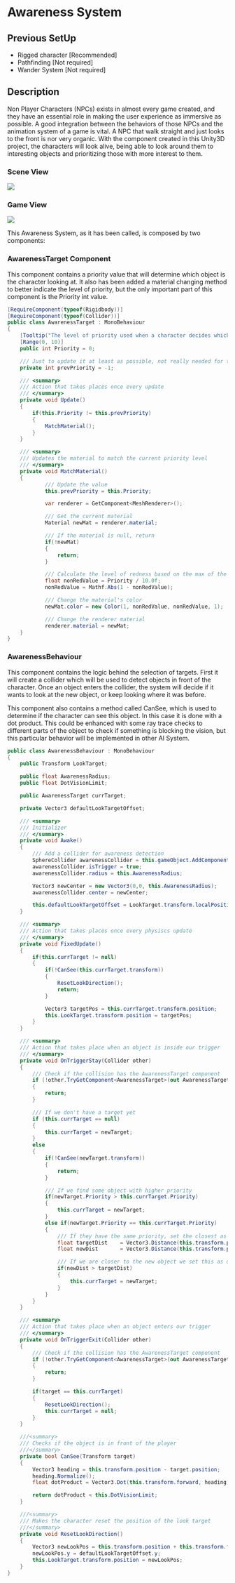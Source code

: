 # Awareness System

## Previous SetUp

- Rigged character [Recommended]
- Pathfinding [Not required]
- Wander System [Not required]

## Description
Non Player Characters (NPCs) exists in almost every game created, and they have an essential role in making the user experience as immersive as possible. A good integration between the behaviors of those NPCs and the animation system of a game is vital. A NPC that walk straight and just looks to the front is nor very organic. With the component created in this Unity3D project, the characters will look alive, being able to look around them to interesting objects and prioritizing those with more interest to them.

### Scene View
![](https://i.imgur.com/rQvQB0V.gif)

### Game View
![](https://i.imgur.com/eERuBzx.gif)

This Awareness System, as it has been called, is composed by two components:

### AwarenessTarget Component
This component contains a priority value that will determine which object is the character looking at. It also has been added a material changing method to better indicate the level of priority, but the only important part of this component is the Priority int value.

```cs
[RequireComponent(typeof(Rigidbody))]
[RequireComponent(typeof(Collider))]
public class AwarenessTarget : MonoBehaviour
{
	[Tooltip("The level of priority used when a character decides which object to look at.")]
	[Range(0, 10)]
	public int Priority = 0;

	/// Just to update it at least as possible, not really needed for the awareness system
	private int prevPriority = -1;

	/// <summary>
	/// Action that takes places once every update
	/// </summary>
	private void Update()
	{
		if(this.Priority != this.prevPriority)
		{
			MatchMaterial();
		}
	}

	/// <summary>
	/// Updates the material to match the current priority level 
	/// </summary>
	private void MatchMaterial()
	{
			/// Update the value
			this.prevPriority = this.Priority;

			var renderer = GetComponent<MeshRenderer>();

			/// Get the current material
			Material newMat = renderer.material;

			/// If the material is null, return
			if(!newMat)
			{
				return;
			}

			/// Calculate the level of redness based on the max of the values of priority
			float nonRedValue = Priority / 10.0f;
			nonRedValue = Mathf.Abs(1 - nonRedValue);

			/// Change the material's color
			newMat.color = new Color(1, nonRedValue, nonRedValue, 1);

			/// Change the renderer material
			renderer.material = newMat;
	}
}
```

### AwarenessBehaviour
This component contains the logic behind the selection of targets. First it will create a collider which will be used to detect objects in front of the character. Once an object enters the collider, the system will decide if it wants to look at the new object, or keep looking where it was before.

This component also contains a method called CanSee, which is used to determine if the character can see this object. In this case it is done with a dot product. This could be enhanced with some ray trace checks to different parts of the object to check if something is blocking the vision, but this particular behavior will be implemented in other AI System.

```cs
public class AwarenessBehaviour : MonoBehaviour
{
	public Transform LookTarget;

	public float AwarenessRadius;
	public float DotVisionLimit;

	public AwarenessTarget currTarget;

	private Vector3 defaultLookTargetOffset;

	/// <summary>
	/// Initializer
	/// </summary>
	private void Awake()
	{
		/// Add a collider for awareness detection
		SphereCollider awarenessCollider = this.gameObject.AddComponent<SphereCollider>();
		awarenessCollider.isTrigger = true;
		awarenessCollider.radius = this.AwarenessRadius;

		Vector3 newCenter = new Vector3(0,0, this.AwarenessRadius);
		awarenessCollider.center = newCenter;

		this.defaultLookTargetOffset = LookTarget.transform.localPosition;
	}

	/// <summary>
	/// Action that takes places once every physiscs update
	/// </summary>
	private void FixedUpdate()
	{
		if(this.currTarget != null)
		{
			if(!CanSee(this.currTarget.transform))
			{
				ResetLookDirection();
				return;
			}

			Vector3 targetPos = this.currTarget.transform.position;
			this.LookTarget.transform.position = targetPos;
		}
	}

	/// <summary>
	/// Action that takes place when an object is inside our trigger
	/// </summary>
	private void OnTriggerStay(Collider other)
	{
		/// Check if the collision has the AwarenessTarget component
		if (!other.TryGetComponent<AwarenessTarget>(out AwarenessTarget newTarget))
		{
			return;
		}

		/// If we don't have a target yet
		if (this.currTarget == null)
		{
			this.currTarget = newTarget;
		}
		else
		{
			if(!CanSee(newTarget.transform))
			{
				return;
			}

			/// If we find some object with higher priority
			if(newTarget.Priority > this.currTarget.Priority)
			{
				this.currTarget = newTarget;
			}
			else if(newTarget.Priority == this.currTarget.Priority)
			{
				/// If they have the same priority, set the closest as the target
				float targetDist    = Vector3.Distance(this.transform.position, this.currTarget.transform.position);
				float newDist       = Vector3.Distance(this.transform.position, newTarget.transform.position);

				/// If we are closer to the new object we set this as our target
				if(newDist > targetDist)
				{
					this.currTarget = newTarget;
				}
			}
		}
	}

	/// <summary>
	/// Action that takes place when an object enters our trigger
	/// </summary>
	private void OnTriggerExit(Collider other)
	{
		/// Check if the collision has the AwarenessTarget component
		if (!other.TryGetComponent<AwarenessTarget>(out AwarenessTarget target))
		{
			return;
		}

		if(target == this.currTarget)
		{
			ResetLookDirection();
			this.currTarget = null;
		}
	}

	///<summary>
	/// Checks if the object is in front of the player
	///</summary>
	private bool CanSee(Transform target)
	{
		Vector3 heading = this.transform.position - target.position;
		heading.Normalize();
		float dotProduct = Vector3.Dot(this.transform.forward, heading);

		return dotProduct < this.DotVisionLimit;
	}

	///<summary>
	/// Makes the character reset the position of the look target
	///</summary>
	private void ResetLookDirection()
	{
		Vector3 newLookPos = this.transform.position + this.transform.forward * 2;
		newLookPos.y = defaultLookTargetOffset.y;
		this.LookTarget.transform.position = newLookPos;
	}
}
```
